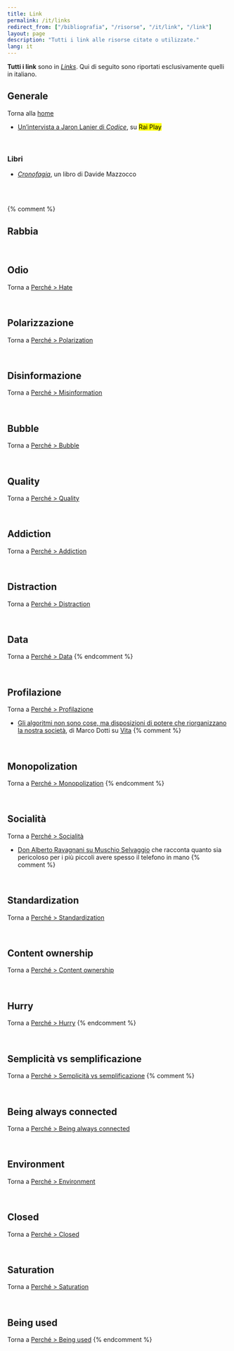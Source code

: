 ```yaml
---
title: Link
permalink: /it/links
redirect_from: ["/bibliografia", "/risorse", "/it/link", "/link"]
layout: page
description: "Tutti i link alle risorse citate o utilizzate."
lang: it
---
```

<div class="blue box">
	<strong>Tutti i link</strong> sono in <a href="/links"><em>Links</em></a>. Qui di seguito sono riportati esclusivamente quelli in italiano.
</div>

## Generale

Torna alla [home](/it/home "Home")

- [Un’intervista a Jaron Lanier di *Codice*](https://www.raiplay.it/video/2019/08/Codice-intervista-esclusiva-a-Jaron-Lanier-pioniere-della-realta-virtuale-98a38fd9-6fa9-46d6-9b49-f9deccc7d1c6.html "Intervista a Jaron Lanier - Codice - Rai Play"), su <mark class="red">Rai Play</mark>

<br>

### Libri

- <cite><a href="https://deditore.com/prodotto/cronofagia/" rel="noopener noreferrer" target="_blank" title="Cronofagia">Cronofagia</a></cite>, un libro di Davide Mazzocco

<br>
<br>

{% comment %}
## Rabbia

<br>

## Odio

Torna a [Perché > Hate](/perché#odio "Hate")


<br>

## Polarizzazione

Torna a [Perché > Polarization](/perché#polarizzazione"Polarizzazione")

<br>

## Disinformazione

Torna a [Perché > Misinformation](/perché#disinformazione"Disinformazione")


<br>

## Bubble

Torna a [Perché > Bubble](/perché#bolla "Bolla")

<br>

## Quality

Torna a [Perché > Quality](/perché#quality "Quality")

<br>

## Addiction

Torna a [Perché > Addiction](/perché#addiction "Addiction")

<br>

## Distraction

Torna a [Perché > Distraction](/perché#distraction "Distraction")

<br>

## Data

Torna a [Perché > Data](/perché#data "Data")
{% endcomment %}

<br>

## Profilazione

Torna a [Perché > Profilazione](/perché#profilazione "Profilazione")

- [Gli algoritmi non sono cose, ma disposizioni di potere che riorganizzano la nostra società](http://www.vita.it/it/interview/2021/01/26/gli-algoritmi-non-sono-cose-ma-disposizioni-di-potere-che-riorganizzan/397/ "Gli algoritmi non sono cose, ma disposizioni di potere che riorganizzano la nostra società"), di Marco Dotti su [Vita](https://www.vita.it)
{% comment %}

<br>

## Monopolization

Torna a [Perché > Monopolization](/perché#monopolization "Monopolization")
{% endcomment %}

<br>

## Socialità

Torna a [Perché > Socialità](/perché#socialità "Socialità")

- [Don Alberto Ravagnani su Muschio Selvaggio](https://youtu.be/aZ2pn0tNoGQ?t=3625 "Ep.33 Don Alberto - Muschio Selvaggio Podcast") che racconta quanto sia pericoloso per i più piccoli avere spesso il telefono in mano
{% comment %}

<br>

## Standardization

Torna a [Perché > Standardization](/perché#standardization "Standardization")

<br>

## Content ownership

Torna a [Perché > Content ownership](/perché#content-ownership "Content Ownership")

<br>

## Hurry

Torna a [Perché > Hurry](/perché#hurry "Hurry")
{% endcomment %}

<br>

## Semplicità vs semplificazione

Torna a [Perché > Semplicità vs semplificazione](/perché#semplicità-vs-semplificazione "Semplicità vs semplificazione")
{% comment %}

<br>

## Being always connected

Torna a [Perché > Being always connected](/perché#being-always-connected "Being Always Connected")

<br>

## Environment

Torna a [Perché > Environment](/perché#environment "Environment")

<br>

## Closed

Torna a [Perché > Closed](/perché#closed "Closed")

<br>

## Saturation

Torna a [Perché > Saturation](/perché#saturation "Saturation")

<br>

## Being used

Torna a [Perché > Being used](/perché#being-used "Being used")
{% endcomment %}